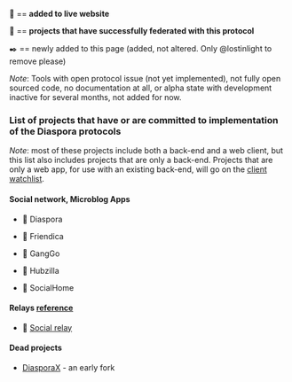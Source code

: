 :tada: == **added to live website**

🎉 == **projects that have successfully federated with this protocol**

:black_nib: == newly added to this page (added, not altered. Only @lostinlight to remove please)

*Note*: Tools with open protocol issue (not yet implemented), not fully open sourced code, no documentation at all, or alpha state with development inactive for several months, not added for now.

### List of projects that have or are committed to implementation of the Diaspora protocols

*Note*: most of these projects include both a back-end and a web client, but this list also includes projects that are only a back-end. Projects that are only a web app, for use with an existing back-end, will go on the [client watchlist](https://gitlab.com/fediverse/fediverse.gitlab.io/wikis/watchlist-for-client-apps).

#### Social network, Microblog Apps

* :tada: Diaspora

* :tada: Friendica

* :tada: GangGo

* :tada: Hubzilla

* :tada: SocialHome

#### Relays [reference](https://github.com/distributopia/fediverse-relays)

* :tada: [Social relay](https://github.com/jaywink/social-relay)

#### Dead projects

* [DiasporaX](https://web.archive.org/web/20110902050024/http://diaspora-x.com:80/) - an early fork 